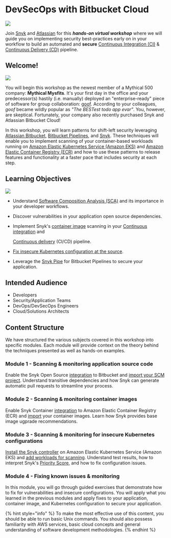 # DevSecOps with Bitbucket Cloud

![](https://partner-workshop-assets.s3.us-east-2.amazonaws.com/finding-open-source-vulnerabilities-within-the-bitbucket-workflow-.png)

Join [Snyk](https://snyk.io/) and [Atlassian](https://www.atlassian.com/) for this _**hands-on virtual workshop**_ where we will guide you on implementing security best-practices early on in your workflow to build an automated and **secure** [Continuous Integration \(CI\)](https://www.atlassian.com/continuous-delivery/continuous-integration) & [Continuous Delivery \(CD\)](https://www.atlassian.com/continuous-delivery) pipeline.

## Welcome!

![](https://partner-workshop-assets.s3.us-east-2.amazonaws.com/mm.png)

You will begin this workshop as the newest member of a Mythical 500 company: **Mythical Mysfits**. It's your first day in the office and your predecessor\(s\) hastily \(i.e. manually\) deployed an "enterprise-ready" piece of software for group collaboration: [goof](https://github.com/snyk/goof). According to your colleagues, _goof_ became wildly popular as _"The BESTest todo app evar"_. You, however, are skeptical. Fortunately, your company also recently purchased Snyk and Atlassian Bitbucket Cloud!

In this workshop, you will learn patterns for shift-left security leveraging [Atlassian Bitbucket](https://www.atlassian.com/software/bitbucket), [Bitbucket Pipelines](https://bitbucket.org/product/features/pipelines), and [Snyk](https://snyk.io). These techniques will enable you to implement scanning of your container-based workloads running on [Amazon Elastic Kubernetes Service \(Amazon EKS\)](https://aws.amazon.com/eks/) and [Amazon Elastic Container Registry \(ECR\)](https://aws.amazon.com/ecr/) and how to use these patterns to release features and functionality at a faster pace that includes security at each step.

## Learning Objectives

![](https://partner-workshop-assets.s3.us-east-2.amazonaws.com/snyk-bitbucket-flow.png)

* Understand [Software Composition Analysis \(SCA\)](https://snyk.io/blog/what-is-software-composition-analysis-sca-and-does-my-company-need-it/) and its importance in your developer workflows.
* Discover vulnerabilities in your application open source dependencies.
* Implement Snyk's [container image](https://snyk.io/blog/detecting-vulnerabilities-in-container-images/) scanning in your [Continuous integration](https://aws.amazon.com/devops/continuous-integration/) and

  [Continuous delivery](https://aws.amazon.com/devops/continuous-delivery/) \(CI/CD\) pipeline.

* [Fix insecure Kubernetes configuration at the source](https://snyk.io/blog/fix-insecure-kubernetes-configuration/).
* Leverage the [Snyk Pipe](https://bitbucket.org/product/features/pipelines/integrations?p=snyk/snyk-scan) for Bitbucket Pipelines to secure your application.

## Intended Audience

* Developers
* Security/Application Teams
* DevOps/DevSecOps Engineers
* Cloud/Solutions Architects

## Content Structure

We have structured the various subjects covered in this workshop into specific modules. Each module will provide context on the theory behind the techniques presented as well as hands-on examples.

### Module 1 - Scanning & monitoring application source code

Enable the Snyk Open Source [integration](https://solutions.snyk.io/snyk-academy/open-source/create-source-control-integration) to Bitbucket and [import your SCM project](https://solutions.snyk.io/snyk-academy/open-source/import-scm-project). Understand transitive dependencies and how Snyk can generate automatic pull requests to streamline your process.

### Module 2 - Scanning & monitoring container images

Enable Snyk Container [integration](https://support.snyk.io/hc/en-us/articles/360003916078-Configure-integration-for-Amazon-Elastic-Container-Registry-ECR-) to Amazon Elastic Container Registry \(ECR\) and [import](https://solutions.snyk.io/snyk-academy/container/container-registry-and-image-import) your container images. Learn how Snyk provides base image ugprade recommendations.

### Module 3 - Scanning & monitoring for insecure Kubernetes configurations

[Install the Snyk controller](https://support.snyk.io/hc/en-us/articles/360011128137-Install-the-Snyk-controller-on-Amazon-Elastic-Kubernetes-Service-Amazon-EKS-) on Amazon Elastic Kubernetes Service \(Amazon EKS\) and [add workloads for scanning](https://support.snyk.io/hc/en-us/articles/360003947117-Adding-Kubernetes-workloads-for-security-scanning). Understand test results, how to interpret Snyk's [Priority Score](https://support.snyk.io/hc/en-us/articles/360010906897-Snyk-Priority-Score-and-Kubernetes), and how to fix configuration issues.

### Module 4 - Fixing known issues & monitoring

In this module, you will go through guided exercises that demonstrate how to fix for vulnerabilities and insecure configurations. You will apply what you learned in the previous modules and apply fixes to your application, container image, and Kubernetes configuration to secure your application.

{% hint style="info" %}
To make the most effective use of this content, you should be able to run basic Unix commands. You should also possess familiarity with AWS services, basic cloud concepts and general understanding of software development methodologies.
{% endhint %}


